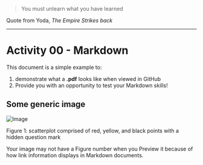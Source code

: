 > You must unlearn what you have learned 

Quote from Yoda, *The Empire Strikes back*
***
# Activity 00 - Markdown
This document is a simple example to:
1. demonstrate what a **.pdf** looks like when viewed in GitHub
2. Provide you with an opportunity to test your Markdown skills!
## Some generic image 
![Image](https://i8.amplience.net/i/naras/taylor_swift_gettyimages-1161310625.jpg.jpg?w=821&sm=c)

Figure 1: scatterplot comprised of red, yellow, and black points with a hidden question mark

Your image may not have a Figure number when you Preview it because of how link information displays in Markdown documents.
